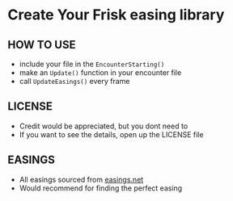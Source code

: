 # Create Your Frisk easing library
## HOW TO USE
- include your file in the `EncounterStarting()`
- make an `Update()` function in your encounter file
- call `UpdateEasings()` every frame

## LICENSE
- Credit would be appreciated, but you dont need to
- If you want to see the details, open up the LICENSE file

## EASINGS
- All easings sourced from [easings.net](https://easings.net/)
- Would recommend for finding the perfect easing
